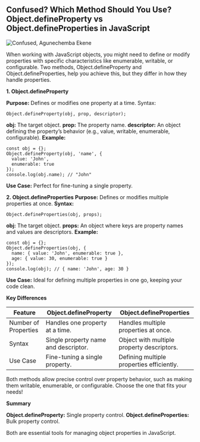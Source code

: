 ## Confused? Which Method Should You Use? Object.defineProperty vs Object.defineProperties in JavaScript

![Confused, Agunechemba Ekene](https://agunechembaekene.wordpress.com/wp-content/uploads/2025/02/a_funny_looking_black_male_teacher_who-edited.jpeg)

When working with JavaScript objects, you might need to define or modify properties with specific characteristics like enumerable, writable, or configurable. Two methods, Object.defineProperty and Object.defineProperties, help you achieve this, but they differ in how they handle properties.

**1. Object.defineProperty**

**Purpose:** Defines or modifies one property at a time.
Syntax:
```
Object.defineProperty(obj, prop, descriptor);
```
**obj:** The target object.
**prop:** The property name.
**descriptor:** An object defining the property’s behavior (e.g., value, writable, enumerable, configurable).
**Example:**
```
const obj = {};
Object.defineProperty(obj, 'name', {
  value: 'John',
  enumerable: true
});
console.log(obj.name); // "John"
```
**Use Case:** Perfect for fine-tuning a single property.

**2. Object.defineProperties**
**Purpose:** Defines or modifies multiple properties at once.
**Syntax:**
```
Object.defineProperties(obj, props);
```
**obj:** The target object.
**props:** An object where keys are property names and values are descriptors.
**Example:**
```
const obj = {};
Object.defineProperties(obj, {
  name: { value: 'John', enumerable: true },
  age: { value: 30, enumerable: true }
});
console.log(obj); // { name: 'John', age: 30 }
```
**Use Case:** Ideal for defining multiple properties in one go, keeping your code clean.

**Key Differences**

| Feature | Object.defineProperty | Object.defineProperties |
| --- | --- | --- |
| Number of Properties | Handles one property at a time. | Handles multiple properties at once. |
| Syntax | Single property name and descriptor. | Object with multiple property descriptors. |
| Use Case | Fine-tuning a single property. | Defining multiple properties efficiently. |

Both methods allow precise control over property behavior, such as making them writable, enumerable, or configurable. Choose the one that fits your needs!

**Summary**

**Object.defineProperty:** Single property control.
**Object.defineProperties:** Bulk property control.

Both are essential tools for managing object properties in JavaScript.
